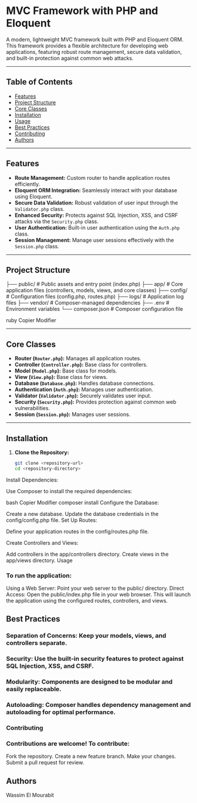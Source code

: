 # MVC Framework with PHP and Eloquent

A modern, lightweight MVC framework built with PHP and Eloquent ORM. This framework provides a flexible architecture for developing web applications, featuring robust route management, secure data validation, and built-in protection against common web attacks.

---

## Table of Contents

- [Features](#features)
- [Project Structure](#project-structure)
- [Core Classes](#core-classes)
- [Installation](#installation)
- [Usage](#usage)
- [Best Practices](#best-practices)
- [Contributing](#contributing)
- [Authors](#authors)

---

## Features

- **Route Management:** Custom router to handle application routes efficiently.
- **Eloquent ORM Integration:** Seamlessly interact with your database using Eloquent.
- **Secure Data Validation:** Robust validation of user input through the `Validator.php` class.
- **Enhanced Security:** Protects against SQL Injection, XSS, and CSRF attacks via the `Security.php` class.
- **User Authentication:** Built-in user authentication using the `Auth.php` class.
- **Session Management:** Manage user sessions effectively with the `Session.php` class.

---

## Project Structure

├── public/ # Public assets and entry point (index.php) ├── app/ # Core application files (controllers, models, views, and core classes) ├── config/ # Configuration files (config.php, routes.php) ├── logs/ # Application log files ├── vendor/ # Composer-managed dependencies ├── .env # Environment variables └── composer.json # Composer configuration file

ruby
Copier
Modifier

---

## Core Classes

- **Router (`Router.php`):** Manages all application routes.
- **Controller (`Controller.php`):** Base class for controllers.
- **Model (`Model.php`):** Base class for models.
- **View (`View.php`):** Base class for views.
- **Database (`Database.php`):** Handles database connections.
- **Authentication (`Auth.php`):** Manages user authentication.
- **Validator (`Validator.php`):** Securely validates user input.
- **Security (`Security.php`):** Provides protection against common web vulnerabilities.
- **Session (`Session.php`):** Manages user sessions.

---

## Installation

1. **Clone the Repository:**

   ```bash
   git clone <repository-url>
   cd <repository-directory>
Install Dependencies:

Use Composer to install the required dependencies:

bash
Copier
Modifier
composer install
Configure the Database:

Create a new database.
Update the database credentials in the config/config.php file.
Set Up Routes:

Define your application routes in the config/routes.php file.

Create Controllers and Views:

Add controllers in the app/controllers directory.
Create views in the app/views directory.
Usage

### To run the application:

Using a Web Server: Point your web server to the public/ directory.
Direct Access: Open the public/index.php file in your web browser.
This will launch the application using the configured routes, controllers, and views.

## Best Practices
### Separation of Concerns: Keep your models, views, and controllers separate.
### Security: Use the built-in security features to protect against SQL Injection, XSS, and CSRF.
### Modularity: Components are designed to be modular and easily replaceable.
### Autoloading: Composer handles dependency management and autoloading for optimal performance.
### Contributing
### Contributions are welcome! To contribute:

Fork the repository.
Create a new feature branch.
Make your changes.
Submit a pull request for review.

## Authors
Wassim El Mourabit
